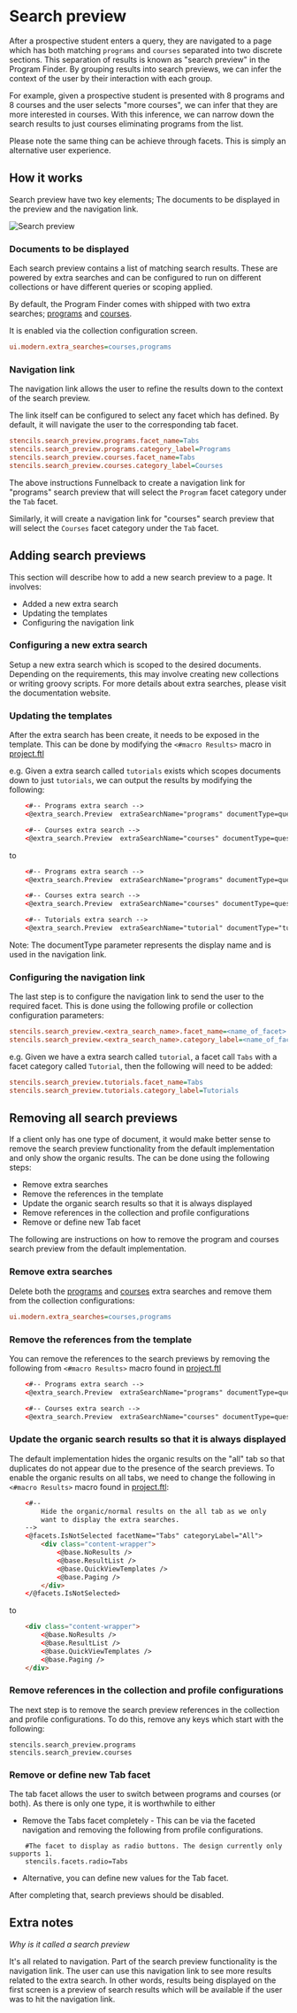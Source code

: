 # Search preview

After a prospective student enters a query, they are navigated to a page which has both matching `programs` and `courses` separated into two discrete sections. This separation of results is known as "search preview" in the Program Finder. By grouping results into search previews, we can infer the context of the user by their interaction with each group.

For example, given a prospective student is presented with 8 programs and 8 courses and the user selects "more courses", we can infer that they are more
interested in courses. With this inference, we can narrow down the search results to just courses eliminating programs from the list.  

Please note the same thing can be achieve through facets. This is simply an alternative user experience.

## How it works

Search preview have two key elements; The documents to be displayed in the preview and the navigation link.

![Search preview](images/search_preview.png "Search preview")

### Documents to be displayed

Each search preview contains a list of matching search results. These are powered by extra searches and can be configured to run on different collections or have different queries or scoping applied.

By default, the Program Finder comes with shipped with two extra searches; [programs](../extra_search.programs.cfg) and [courses](../extra_search.courses.cfg).

It is enabled via the collection configuration screen.

```ini
ui.modern.extra_searches=courses,programs
```

### Navigation link

The navigation link allows the user to refine the results down to the context of the search preview.

The link itself can be configured to select any facet which has defined. By default, it will navigate the user to the corresponding tab facet.

```ini
stencils.search_preview.programs.facet_name=Tabs
stencils.search_preview.programs.category_label=Programs
stencils.search_preview.courses.facet_name=Tabs
stencils.search_preview.courses.category_label=Courses
```

The above instructions Funnelback to create a navigation link for "programs" search preview that will select the `Program` facet category under the `Tab` facet.

Similarly, it will create a navigation link for "courses" search preview that will select the `Courses` facet category under the `Tab` facet.

## Adding search previews

This section will describe how to add a new search preview to a page. It involves:

* Added a new extra search
* Updating the templates
* Configuring the navigation link

### Configuring a new extra search

Setup a new extra search which is scoped to the desired documents. Depending on the requirements, this may involve creating new collections or writing groovy scripts. For more details about extra searches, please visit the documentation website.

### Updating the templates

After the extra search has been create, it needs to be exposed in the template. This can be done by modifying the `<#macro Results>` macro in [project.ftl](../extra_search.programs.cfg)

e.g. Given a extra search called `tutorials` exists which scopes documents down to just `tutorials`, we can output the results by modifying the following:

```html
    <#-- Programs extra search -->
    <@extra_search.Preview  extraSearchName="programs" documentType=question.getCurrentProfileConfig().get("stencils.I18n.finder_type_primary") + "s" />

    <#-- Courses extra search -->
    <@extra_search.Preview  extraSearchName="courses" documentType=question.getCurrentProfileConfig().get("stencils.I18n.finder_type_secondary") + "s" />
```

to

```html
    <#-- Programs extra search -->
    <@extra_search.Preview  extraSearchName="programs" documentType=question.getCurrentProfileConfig().get("stencils.I18n.finder_type_primary") + "s" />

    <#-- Courses extra search -->
    <@extra_search.Preview  extraSearchName="courses" documentType=question.getCurrentProfileConfig().get("stencils.I18n.finder_type_secondary") + "s" />

    <#-- Tutorials extra search -->
    <@extra_search.Preview  extraSearchName="tutorial" documentType="tutorial" />
```

Note: The documentType parameter represents the display name and is used in the navigation link.

### Configuring the navigation link

The last step is to configure the navigation link to send the user to the required facet. This is done using the following profile or collection configuration parameters:

```ini
stencils.search_preview.<extra_search_name>.facet_name=<name_of_facet>
stencils.search_preview.<extra_search_name>.category_label=<name_of_facet_category>
```

e.g. Given we have a extra search called `tutorial`, a facet call `Tabs` with a facet category called `Tutorial`, then the following will need to be added:

```ini
stencils.search_preview.tutorials.facet_name=Tabs
stencils.search_preview.tutorials.category_label=Tutorials
```

## Removing all search previews

If a client only has one type of document, it would make better sense to remove the search preview functionality from the default implementation and only show
the organic results. The can be done using the following steps:

* Remove extra searches
* Remove the references in the template
* Update the organic search results so that it is always displayed
* Remove references in the collection and profile configurations
* Remove or define new Tab facet

The following are instructions on how to remove the program and courses search preview from the default implementation.

### Remove extra searches

Delete both the [programs](../extra_search.programs.cfg) and [courses](../extra_search.courses.cfg) extra searches and remove them from the collection configurations:

```ini
ui.modern.extra_searches=courses,programs
```

### Remove the references from the template

You can remove the references to the search previews by removing the following from `<#macro Results>` macro found in [project.ftl](../extra_search.programs.cfg)

```html
    <#-- Programs extra search -->
    <@extra_search.Preview  extraSearchName="programs" documentType=question.getCurrentProfileConfig().get("stencils.I18n.finder_type_primary") + "s" />

    <#-- Courses extra search -->
    <@extra_search.Preview  extraSearchName="courses" documentType=question.getCurrentProfileConfig().get("stencils.I18n.finder_type_secondary") + "s" />
```

### Update the organic search results so that it is always displayed

The default implementation hides the organic results on the "all" tab so that duplicates do not appear due to the presence of the search previews. To enable
the organic results on all tabs, we need to change the following in `<#macro Results>` macro found in [project.ftl](../extra_search.programs.cfg):

```html
    <#--
        Hide the organic/normal results on the all tab as we only
        want to display the extra searches.  
    -->
    <@facets.IsNotSelected facetName="Tabs" categoryLabel="All">
        <div class="content-wrapper">
            <@base.NoResults />
            <@base.ResultList />
            <@base.QuickViewTemplates />
            <@base.Paging />
        </div>
    </@facets.IsNotSelected>
```

to

```html
    <div class="content-wrapper">
        <@base.NoResults />
        <@base.ResultList />
        <@base.QuickViewTemplates />
        <@base.Paging />
    </div>
```


### Remove references in the collection and profile configurations

The next step is to remove the search preview references in the collection and profile configurations. To do this, remove any keys which start with the following:

```
stencils.search_preview.programs
stencils.search_preview.courses
```

### Remove or define new Tab facet

The tab facet allows the user to switch between programs and courses (or both). As there is only one type, it is worthwhile to either

* Remove the Tabs facet completely - This can be via the faceted navigation and removing the following from profile configurations.

```
    #The facet to display as radio buttons. The design currently only supports 1.
    stencils.facets.radio=Tabs
```

* Alternative, you can define new values for the Tab facet.

After completing that, search previews should be disabled.

## Extra notes

*Why is it called a search preview*

It's all related to navigation. Part of the search preview functionality is the navigation link. The user can use this navigation link to see more results related to the extra search. In other words, results being displayed on the first screen is a preview of search results which will be available if the user was to hit the navigation link.
